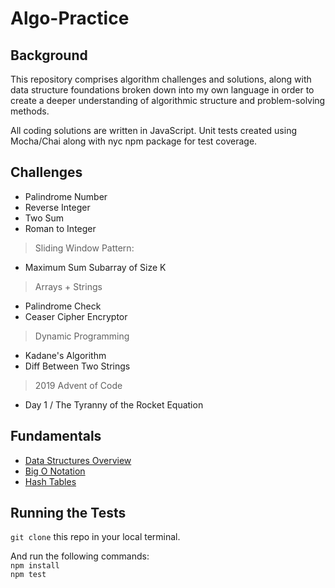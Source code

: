 # Algo-Practice

## Background
This repository comprises algorithm challenges and solutions, along with data structure foundations broken down into my own language in order to create a deeper understanding of algorithmic structure and problem-solving methods.

All coding solutions are written in JavaScript. Unit tests created using Mocha/Chai along with nyc npm package for test coverage.

## Challenges

- Palindrome Number
- Reverse Integer
- Two Sum
- Roman to Integer
> Sliding Window Pattern:
- Maximum Sum Subarray of Size K
> Arrays + Strings
- Palindrome Check
- Ceaser Cipher Encryptor
> Dynamic Programming
- Kadane's Algorithm
- Diff Between Two Strings
> 2019 Advent of Code
- Day 1 / The Tyranny of the Rocket Equation

## Fundamentals
* [Data Structures Overview](fundamentals/dataStructuresOverview.md)
* [Big O Notation](fundamentals/bigO.md)
* [Hash Tables](fundamentals/hashTables.md)

## Running the Tests
`git clone` this repo in your local terminal. </br>

And run the following commands: </br>
`npm install` </br>
`npm test`
